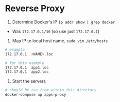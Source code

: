 # Reverse Proxy

1. Determine Docker's IP `ip addr show | grep docker`
  - Was `172.17.0.1/16` (so use just `172.17.0.1`)
1. Map IP to local host name, `sudo vim /etc/hosts`
  ```sh
  # example
  172.17.0.1  <NAME>.loc
  ```
  ```sh
  # for this example
  172.17.0.1  app1.loc
  172.17.0.1  app2.loc
  ```
1. Start the servers
  ```sh
  # should be run from within this directory
  docker-compose up apps-proxy
  ```
